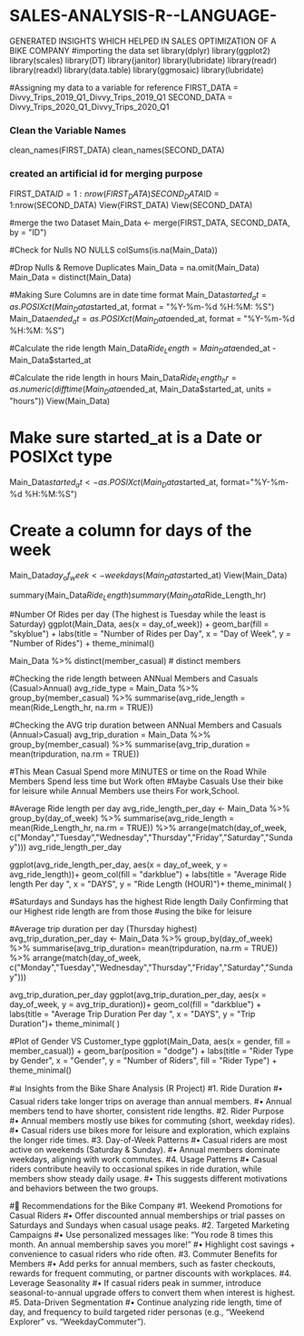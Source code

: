 # SALES-ANALYSIS-R--LANGUAGE-
GENERATED INSIGHTS WHICH HELPED IN SALES OPTIMIZATION OF A BIKE COMPANY 
#importing the data set
library(dplyr)
library(ggplot2)
library(scales)
library(DT)
library(janitor)
library(lubridate)
library(readr)
library(readxl)
library(data.table)
library(ggmosaic)
library(lubridate)


#Assigning my data to a variable for reference 
FIRST_DATA = Divvy_Trips_2019_Q1_Divvy_Trips_2019_Q1
SECOND_DATA = Divvy_Trips_2020_Q1_Divvy_Trips_2020_Q1

### Clean the Variable Names 
clean_names(FIRST_DATA)
clean_names(SECOND_DATA)

### created an artificial id for merging  purpose
FIRST_DATA$ID = 1:nrow(FIRST_DATA)
SECOND_DATA$ID = 1:nrow(SECOND_DATA)
View(FIRST_DATA)
View(SECOND_DATA)

#merge the two Dataset
Main_Data <- merge(FIRST_DATA, SECOND_DATA, by = "ID")

#Check for Nulls  NO NULLS 
colSums(is.na(Main_Data))

#Drop Nulls & Remove Duplicates
Main_Data = na.omit(Main_Data)
Main_Data = distinct(Main_Data)

#Making Sure Columns are in date time format 
Main_Data$started_at = as.POSIXct(Main_Data$started_at, format = "%Y-%m-%d %H:%M: %S")
Main_Data$ended_at = as.POSIXct(Main_Data$ended_at, format = "%Y-%m-%d %H:%M: %S")

#Calculate the ride length 
Main_Data$Ride_Length = Main_Data$ended_at - Main_Data$started_at

#Calculate the ride length in hours 
Main_Data$Ride_Length_hr = as.numeric(difftime(Main_Data$ended_at, Main_Data$started_at, units = "hours"))
View(Main_Data)

# Make sure started_at is a Date or POSIXct type
Main_Data$started_at <- as.POSIXct(Main_Data$started_at, format="%Y-%m-%d %H:%M:%S")

# Create a column for days of the week
Main_Data$day_of_week <- weekdays(Main_Data$started_at)
View(Main_Data)

summary(Main_Data$Ride_Length)
summary(Main_Data$Ride_Length_hr)


#Number Of Rides per day (The highest is Tuesday while the least is Saturday) 
ggplot(Main_Data, aes(x = day_of_week)) +
  geom_bar(fill = "skyblue") +
  labs(title = "Number of Rides per Day",
       x = "Day of Week",
       y = "Number of Rides") +
  theme_minimal()

Main_Data %>% distinct(member_casual) # distinct members 

#Checking the ride length between ANNual Members and Casuals (Casual>Annual)
avg_ride_type = Main_Data %>% 
  group_by(member_casual) %>% 
  summarise(avg_ride_length = mean(Ride_Length_hr, na.rm = TRUE))

#Checking the AVG trip duration  between ANNual Members and Casuals (Annual>Casual)
avg_trip_duration = Main_Data %>% 
  group_by(member_casual) %>% 
  summarise(avg_trip_duration = mean(tripduration, na.rm = TRUE))

#This Mean Casual Spend more MINUTES or time on the Road While Members Spend less time but Work often 
#Maybe Casuals Use their bike for leisure while Annual Members use theirs For work,School.


#Average Ride length per day 
avg_ride_length_per_day <- Main_Data %>%
  group_by(day_of_week) %>%
  summarise(avg_ride_length = mean(Ride_Length_hr, na.rm = TRUE)) %>%
  arrange(match(day_of_week, 
                c("Monday","Tuesday","Wednesday","Thursday","Friday","Saturday","Sunday")))
avg_ride_length_per_day

ggplot(avg_ride_length_per_day, aes(x = day_of_week, y = avg_ride_length))+
  geom_col(fill = "darkblue") +
  labs(title = "Average Ride length Per day ",
       x = "DAYS",
       y = "Ride Length (HOUR)")+
        theme_minimal( )


#Saturdays and Sundays has the highest Ride length Daily Confirming that our Highest ride length are from those 
#using the bike for leisure 

#Average trip duration  per day (Thursday highest)
avg_trip_duration_per_day <- Main_Data %>%
  group_by(day_of_week) %>%
  summarise(avg_trip_duration= mean(tripduration, na.rm = TRUE)) %>%
  arrange(match(day_of_week, 
                c("Monday","Tuesday","Wednesday","Thursday","Friday","Saturday","Sunday")))

avg_trip_duration_per_day
ggplot(avg_trip_duration_per_day, aes(x = day_of_week, y = avg_trip_duration))+
  geom_col(fill = "darkblue") +
  labs(title = "Average Trip Duration Per day ",
       x = "DAYS",
       y = "Trip Duration")+
  theme_minimal( )

#Plot of Gender VS Customer_type
ggplot(Main_Data, aes(x = gender, fill = member_casual)) +
  geom_bar(position = "dodge") +
  labs(title = "Rider Type by Gender",
       x = "Gender",
       y = "Number of Riders",
       fill = "Rider Type") +
  theme_minimal()

#📊 Insights from the Bike Share Analysis (R Project)
#1.	Ride Duration
#•	Casual riders take longer trips on average than annual members.
#•	Annual members tend to have shorter, consistent ride lengths.
#2.	Rider Purpose
#•	Annual members mostly use bikes for commuting (short, weekday rides).
#•	Casual riders use bikes more for leisure and exploration, which explains the longer ride times.
#3.	Day-of-Week Patterns
#•	Casual riders are most active on weekends (Saturday & Sunday).
#•	Annual members dominate weekdays, aligning with work commutes.
#4.	Usage Patterns
#•	Casual riders contribute heavily to occasional spikes in ride duration, while members show steady daily usage.
#•	This suggests different motivations and behaviors between the two groups.



#🎯 Recommendations for the Bike Company
#1.	Weekend Promotions for Casual Riders
#•	Offer discounted annual memberships or trial passes on Saturdays and Sundays when casual usage peaks.
#2.	Targeted Marketing Campaigns
#•	Use personalized messages like: “You rode 8 times this month. An annual membership saves you more!”
#•	Highlight cost savings + convenience to casual riders who ride often.
#3.	Commuter Benefits for Members
#•	Add perks for annual members, such as faster checkouts, rewards for frequent commuting, or partner discounts with workplaces.
#4.	Leverage Seasonality
#•	If casual riders peak in summer, introduce seasonal-to-annual upgrade offers to convert them when interest is highest.
#5.	Data-Driven Segmentation
#•	Continue analyzing ride length, time of day, and frequency to build targeted rider personas (e.g., “Weekend Explorer” vs. “WeekdayCommuter”).
